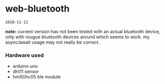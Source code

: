 # web-bluetooth

`2018-11-11`

**note:** current version has not been tested with an actual bluetooth device,
only with rougue bluetooth devices around which seems to work. my async/await
usage may not really be correct.

### Hardware used

- arduino uno
- dht11 sensor
- hm10/hc05 ble module
